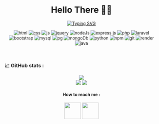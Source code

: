 <div align="center">
<h1>Hello There 👋🏻</h1>
 
[![Typing SVG](https://readme-typing-svg.herokuapp.com?font=courier&weight=500&pause=997&color=31CD1EE4&random=false&width=435&lines=laza%40github%3A+~%24echo+%22I'm+Laza%22;laza%40github+~%24echo+%22a+back-end+dev%22;laza%40github+~%24echo+%22interested+in%22;laza%40github+~%24echo+%22web+scraping%22;laza%40github+~%24echo+%22reverse+engineering%22)](https://git.io/typing-svg)

</div>

<p align="center">
<img src="https://img.shields.io/badge/HTML5-E34F26?style=for-the-badge&logo=html5&logoColor=white" alt="html"/>
<img src="https://img.shields.io/badge/CSS3-1572B6?style=for-the-badge&logo=css3&logoColor=white" alt="css"/>
 <img src="https://img.shields.io/badge/JavaScript-323330?style=for-the-badge&logo=javascript&logoColor=F7DF1E" alt="js"/>
 <img src="https://img.shields.io/badge/jQuery-0769AD?style=for-the-badge&logo=jquery&logoColor=white" alt="jquery"/>
<img src="https://img.shields.io/badge/Nodejs-4EA94B?style=for-the-badge&logo=nodedotjs&logoColor=white" alt="nodeJs"/>
<img src="https://img.shields.io/badge/Express.js-000000?style=for-the-badge&logo=express&logoColor=white" alt="express js"/>
<img src="https://img.shields.io/badge/PHP-777BB4?style=for-the-badge&logo=php&logoColor=white" alt="php"/>
<img src="https://img.shields.io/badge/Laravel-FF2D20?style=for-the-badge&logo=laravel&logoColor=white" alt="laravel"/>
<img src="https://img.shields.io/badge/Bootstrap-563D7C?style=for-the-badge&logo=bootstrap&logoColor=white" alt="bootstrap"/>
<img src="https://img.shields.io/badge/MySQL-005C84?style=for-the-badge&logo=mysql&logoColor=white" alt="mysql"/>
<img src="https://img.shields.io/badge/PostgreSQL-316192?style=for-the-badge&logo=postgresql&logoColor=white" alt="pg"/>
<img src="https://img.shields.io/badge/MongoDB-4EA94B?style=for-the-badge&logo=mongodb&logoColor=white" alt="mongoDb"/>
<img src="https://img.shields.io/badge/python-043052?style=for-the-badge&logo=python&logoColor=white" alt="python"/>
<img src="https://img.shields.io/badge/npm-cc3534?style=for-the-badge&logo=npm&logoColor=white" alt="npm"/>
<img src="https://img.shields.io/badge/git-202b33?style=for-the-badge&logo=git&logoColor=white" alt="git"/>
<img src="https://img.shields.io/badge/render-41d1a1?style=for-the-badge&logo=render&logoColor=white" alt="render"/>
<img src="https://img.shields.io/badge/java-a3243d?style=for-the-badge&logo=java&logoColor=white" alt="java"/>
</p>
<br>

### 📈 GitHub stats : 
<p align="center">
  <img src="http://github-readme-streak-stats.herokuapp.com?user=laza-niaina&theme=algolia&hide_border=true&date_format=M%20j%5B%2C%20Y%5D&stroke=08EDFF1E&background=020625&ring=1321FE"><br>
  <img src="https://github-readme-stats.vercel.app/api?username=laza-niaina&hide_title=true&count_private=true&show_icons=true&card_width=400&bg_color=020712&border_color=020712&text_color=A4A6AC">
  <img src="https://github-readme-stats.vercel.app/api/top-langs/?username=laza-niaina&layout=compact&bg_color=020712&border_color=020712&text_color=A4A6AC&langs_count=8">
</p>
<div align="center">
 <h4> How to reach me : </h4>
  <p align="center">
  <a style="text-decoration: none; outline: none;" href="https://web.facebook.com/lazaniaina.r">
    <img src="https://upload.wikimedia.org/wikipedia/commons/thumb/c/c3/Facebook_icon_%28black%29.svg/2048px-Facebook_icon_%28black%29.svg.png" width=54>
  </a>
  <a style="text-decoration: none; outline: none;" href="mailto:lazaniaina13@gmail.com">
    <img src="https://cdn.icon-icons.com/icons2/652/PNG/512/gmail_icon-icons.com_59877.png" width=54>
  </a>
</p>
</h2>
</table>
</div>
